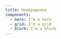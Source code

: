 ```yaml
---
title: Homepageeee
components:
  - hero: I'm a hero
  - grid: I'm a grid
  - blurb: I'm a blurb
---
```


